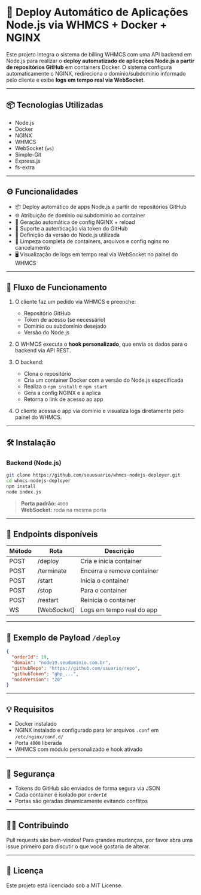 
# 🚀 Deploy Automático de Aplicações Node.js via WHMCS + Docker + NGINX

Este projeto integra o sistema de billing WHMCS com uma API backend em Node.js para realizar o **deploy automatizado de aplicações Node.js a partir de repositórios GitHub** em containers Docker. O sistema configura automaticamente o NGINX, redireciona o domínio/subdomínio informado pelo cliente e exibe **logs em tempo real via WebSocket**.

---

## 📦 Tecnologias Utilizadas

- Node.js
- Docker
- NGINX
- WHMCS
- WebSocket (`ws`)
- Simple-Git
- Express.js
- fs-extra

---

## ⚙️ Funcionalidades

- 📦 Deploy automático de apps Node.js a partir de repositórios GitHub
- 🌐 Atribuição de domínio ou subdomínio ao container
- 📄 Geração automática de config NGINX + reload
- 🔐 Suporte a autenticação via token do GitHub
- 🧠 Definição da versão do Node.js utilizada
- 🧹 Limpeza completa de containers, arquivos e config nginx no cancelamento
- 🖥️ Visualização de logs em tempo real via WebSocket no painel do WHMCS

---

## 🧪 Fluxo de Funcionamento

1. O cliente faz um pedido via WHMCS e preenche:
   - Repositório GitHub
   - Token de acesso (se necessário)
   - Domínio ou subdomínio desejado
   - Versão do Node.js

2. O WHMCS executa o **hook personalizado**, que envia os dados para o backend via API REST.

3. O backend:
   - Clona o repositório
   - Cria um container Docker com a versão do Node.js especificada
   - Realiza o `npm install` e `npm start`
   - Gera a config NGINX e a aplica
   - Retorna o link de acesso ao app

4. O cliente acessa o app via domínio e visualiza logs diretamente pelo painel do WHMCS.

---

## 🛠️ Instalação

### Backend (Node.js)

```bash
git clone https://github.com/seuusuario/whmcs-nodejs-deployer.git
cd whmcs-nodejs-deployer
npm install
node index.js
```

> **Porta padrão:** `4000`  
> **WebSocket:** roda na mesma porta

--- 

## 📡 Endpoints disponíveis

| Método | Rota        | Descrição                     |
|--------|-------------|-------------------------------|
| POST   | /deploy     | Cria e inicia container       |
| POST   | /terminate  | Encerra e remove container    |
| POST   | /start      | Inicia o container            |
| POST   | /stop       | Para o container              |
| POST   | /restart    | Reinicia o container          |
| WS     | [WebSocket] | Logs em tempo real do app     |

---

## 🧠 Exemplo de Payload `/deploy`

```json
{
  "orderId": 19,
  "domain": "node19.seudominio.com.br",
  "githubRepo": "https://github.com/usuario/repo",
  "githubToken": "ghp_...",
  "nodeVersion": "20"
}
```

---

## 💡 Requisitos

- Docker instalado
- NGINX instalado e configurado para ler arquivos `.conf` em `/etc/nginx/conf.d/`
- Porta `4000` liberada
- WHMCS com módulo personalizado e hook ativado

---

## 🔐 Segurança

- Tokens do GitHub são enviados de forma segura via JSON
- Cada container é isolado por `orderId`
- Portas são geradas dinamicamente evitando conflitos

---

## 🧑‍💻 Contribuindo

Pull requests são bem-vindos! Para grandes mudanças, por favor abra uma issue primeiro para discutir o que você gostaria de alterar.

---

## 📝 Licença

Este projeto está licenciado sob a MIT License.
